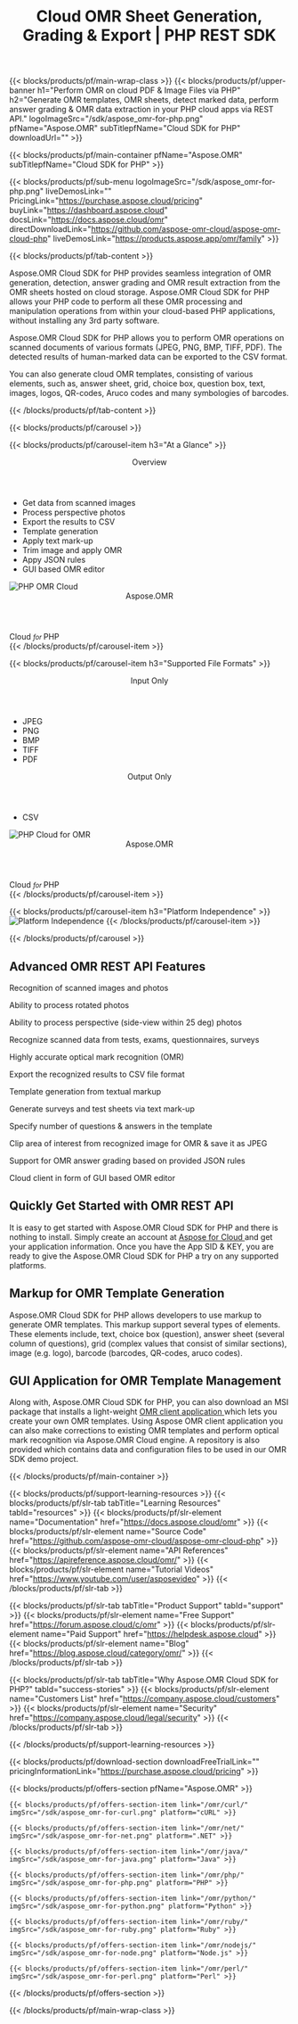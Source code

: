 ﻿---
title: Cloud OMR Sheet Generation, Grading & Export | PHP REST SDK 
description: Generate OMR templates, OMR sheets, detect marked data, perform answer grading & OMR data extraction in your PHP cloud apps via REST API
weight: 80
url: /php
---

{{< blocks/products/pf/main-wrap-class >}}
{{< blocks/products/pf/upper-banner h1="Perform OMR on cloud PDF & Image Files via PHP" h2="Generate OMR templates, OMR sheets, detect marked data, perform answer grading & OMR data extraction in your PHP cloud apps via REST API." logoImageSrc="/sdk/aspose_omr-for-php.png" pfName="Aspose.OMR" subTitlepfName="Cloud SDK for PHP" downloadUrl="" >}}

{{< blocks/products/pf/main-container pfName="Aspose.OMR" subTitlepfName="Cloud SDK for PHP" >}}

{{< blocks/products/pf/sub-menu logoImageSrc="/sdk/aspose_omr-for-php.png" liveDemosLink="" PricingLink="https://purchase.aspose.cloud/pricing" buyLink="https://dashboard.aspose.cloud" docsLink="https://docs.aspose.cloud/omr" directDownloadLink="https://github.com/aspose-omr-cloud/aspose-omr-cloud-php" liveDemosLink="https://products.aspose.app/omr/family" >}}

{{< blocks/products/pf/tab-content >}}
<p>Aspose.OMR Cloud SDK for PHP provides seamless integration of OMR generation, detection, answer grading and OMR result extraction from the OMR sheets hosted on cloud storage. Aspose.OMR Cloud SDK for PHP allows your PHP code to perform all these OMR processing and manipulation operations from within your cloud-based PHP applications, without installing any 3rd party software.</p>
<p>Aspose.OMR Cloud SDK for PHP allows you to perform OMR operations on scanned documents of various formats (JPEG, PNG, BMP, TIFF, PDF). The detected results of human-marked data can be exported to the CSV format.</p>
<p>You can also generate cloud OMR templates, consisting of various elements, such as, answer sheet, grid, choice box, question box, text, images, logos, QR-codes, Aruco codes and many symbologies of barcodes.</p>
{{< /blocks/products/pf/tab-content >}}

<!--Diagrams Start-->
{{< blocks/products/pf/carousel >}}

{{< blocks/products/pf/carousel-item h3="At a Glance"  >}}
<div class="diagram1 d1-cloud">
<div class="d1-row">
<div class="d1-col d1-left"> </div>
<!--/left-->
<div class="d1-col d1-right"><header><i class="fa fa-barcode"> </i>Overview</header><ul><li>Get data from scanned images</li>
<li>Process perspective photos</li>
<li>Export the results to CSV</li>
<li>Template generation</li>
<li>Apply text mark-up</li>
<li>Trim image and apply OMR</li>
<li>Appy JSON rules</li>
<li>GUI based OMR editor</li>
</ul></div>
<!--/right--></div>
<!--/row-->
<div class="d1-logo"><img src="/sdk/aspose_omr-for-php.png" alt="PHP OMR Cloud"><header>Aspose.OMR</header><footer>Cloud <small> <em>for </em> </small>PHP</footer></div>
<!--/logo--></div>
<!--/diagram1-->
{{< /blocks/products/pf/carousel-item >}}

{{< blocks/products/pf/carousel-item h3="Supported File Formats" >}}
<div class="diagram1 d2  d1-cloud">
<div class="d1-row">
<div class="d1-col d1-left"><header><i class="fa fa-long-arrow-down"> </i>Input Only</header><ul><li>JPEG</li>
<li>PNG</li>
<li>BMP</li>
<li>TIFF</li>
<li>PDF</li>
</ul></div>
<!--/left-->
<div class="d1-col d1-right"><header><i class="fa  fa-mail-forward"> </i>Output Only</header><ul><li>CSV</li>
</ul></div>
<!--/right--></div>
<!--/row-->
<div class="d1-logo"><img src="/sdk/aspose_omr-for-php.png" alt="PHP Cloud for OMR"><header>Aspose.OMR</header><footer>Cloud <small> <em>for </em> </small>PHP</footer></div>
<!--/logo--></div>
<!--/diagram2-->
{{< /blocks/products/pf/carousel-item >}}


{{< blocks/products/pf/carousel-item h3="Platform Independence" >}}
<img title="Platform Independence" src="/supported-platform-min.png" alt="Platform Independence">
{{< /blocks/products/pf/carousel-item >}}

{{< /blocks/products/pf/carousel >}}
<!--Diagrams End-->

<!--Feature-section Start-->
<div class="container-fluid features-section bg-gray singleproduct">
 <a class="anchor" id="features" name="features">
 </a>
 <!-- Features Section -->
 <div class="row">
  <div class="container">
   <h2 class="pr-ft">
    Advanced OMR REST API Features
   </h2>
   <p>
   </p>
   <div class="col-lg-4">
    <em class="fa fa-image ico-blue fa-2x col-lg-2">
    </em>
    <p class="col-lg-10">
     Recognition of scanned images and photos
    </p>
   </div>
   <div class="col-lg-4">
    <em class="fa fa-circle-o ico-blue fa-2x col-lg-2">
    </em>
    <p class="col-lg-10">
     Ability to process rotated photos
    </p>
   </div>
   <div class="col-lg-4">
    <em class="fa fa-random ico-blue fa-2x col-lg-2">
    </em>
    <p class="col-lg-10">
     Ability to process perspective (side-view within 25 deg) photos
    </p>
   </div>
   <div class="col-lg-4">
    <em class="fa fa-line-chart ico-blue fa-2x col-lg-2">
    </em>
    <p class="col-lg-10">
     Recognize scanned data from tests, exams, questionnaires, surveys
    </p>
   </div>
   <div class="col-lg-4">
    <em class="fa fa-pencil-square-o ico-blue fa-2x col-lg-2">
    </em>
    <p class="col-lg-10">
     Highly accurate optical mark recognition (OMR)
    </p>
   </div>
   <div class="col-lg-4">
    <em class="fa fa-undo ico-blue fa-2x col-lg-2">
    </em>
    <p class="col-lg-10">
     Export the recognized results to CSV file format
    </p>
   </div>
   <div class="col-lg-4">
    <em class="fa fa-file-text-o ico-blue fa-2x col-lg-2">
    </em>
    <p class="col-lg-10">
     Template generation from textual markup
    </p>
   </div>
   <div class="col-lg-4">
    <em class="fa fa-barcode ico-blue fa-2x col-lg-2">
    </em>
    <p class="col-lg-10">
     Generate surveys and test sheets via text mark-up
    </p>
   </div>
   <div class="col-lg-4">
    <em class="fa fa-file-pdf-o ico-blue fa-2x col-lg-2">
    </em>
    <p class="col-lg-10">
     Specify number of questions &amp; answers in the template
    </p>
   </div>
   <div class="col-lg-4">
    <em class="fa fa-compress ico-blue fa-2x col-lg-2">
    </em>
    <p class="col-lg-10">
     Clip area of interest from recognized image for OMR &amp; save it as JPEG
    </p>
   </div>
   <div class="col-lg-4">
    <em class="fa fa-magic ico-blue fa-2x col-lg-2">
    </em>
    <p class="col-lg-10">
     Support for OMR answer grading based on provided JSON rules
    </p>
   </div>
   <div class="col-lg-4">
    <em class="fa fa-language ico-blue fa-2x col-lg-2">
    </em>
    <p class="col-lg-10">
     Cloud client in form of GUI based OMR editor
    </p>
   </div>
      </div>
   </div>
   <div class="row">
    <div class="container">
     <div class="col-lg-12">
      <h2 class="h2title">
       Quickly Get Started with OMR REST API
      </h2>
      <p>
       It is easy to get started with Aspose.OMR Cloud SDK for PHP and there is nothing to install. Simply create an account at
       <a href="https://dashboard.aspose.cloud/#/apps">
        Aspose for Cloud
       </a>
       and get your application information. Once you have the App SID &amp; KEY, you are ready to give the Aspose.OMR Cloud SDK for PHP a try on any supported platforms.
      </p>
     </div>
     <div class="col-lg-12">
      <h2 class="h2title">
       Markup for OMR Template Generation
      </h2>
      <p>
       Aspose.OMR Cloud SDK for PHP allows developers to use markup to generate OMR templates. This markup support several types of elements. These elements include, text, choice box (question), answer sheet (several column of questions), grid (complex values that consist of similar sections), image (e.g. logo), barcode (barcodes, QR-codes, aruco codes).
      </p>
     </div>
     <div class="col-lg-12">
      <h2 class="h2title">
       GUI Application for OMR Template Management
      </h2>
      <p>
       Along with, Aspose.OMR Cloud SDK for PHP, you can also download an MSI package that installs a light-weight
       <a href="https://github.com/aspose-omr-cloud/aspose-omr-cloud-dotnet/tree/master/Aspose.OMR.Client">
        OMR client application
       </a>
       which lets you create your own OMR templates. Using Aspose OMR client application you can also make corrections to existing OMR templates and perform optical mark recognition via Aspose.OMR Cloud engine. A repository is also provided which contains data and configuration files to be used in our OMR SDK demo project.
      </p>
     </div>
    </div>
   </div>
  </div>
 
<!--Feature-section End-->

{{< /blocks/products/pf/main-container >}}

{{< blocks/products/pf/support-learning-resources >}}
{{< blocks/products/pf/slr-tab tabTitle="Learning Resources" tabId="resources" >}}
{{< blocks/products/pf/slr-element name="Documentation" href="https://docs.aspose.cloud/omr" >}}
{{< blocks/products/pf/slr-element name="Source Code" href="https://github.com/aspose-omr-cloud/aspose-omr-cloud-php" >}}
{{< blocks/products/pf/slr-element name="API References" href="https://apireference.aspose.cloud/omr/" >}}
{{< blocks/products/pf/slr-element name="Tutorial Videos" href="https://www.youtube.com/user/asposevideo" >}}
{{< /blocks/products/pf/slr-tab >}}

{{< blocks/products/pf/slr-tab tabTitle="Product Support" tabId="support" >}}
{{< blocks/products/pf/slr-element name="Free Support" href="https://forum.aspose.cloud/c/omr" >}}
{{< blocks/products/pf/slr-element name="Paid Support" href="https://helpdesk.aspose.cloud" >}}
{{< blocks/products/pf/slr-element name="Blog" href="https://blog.aspose.cloud/category/omr/" >}}
{{< /blocks/products/pf/slr-tab >}}

{{< blocks/products/pf/slr-tab tabTitle="Why Aspose.OMR Cloud SDK for PHP?" tabId="success-stories" >}}
{{< blocks/products/pf/slr-element name="Customers List" href="https://company.aspose.cloud/customers" >}}
{{< blocks/products/pf/slr-element name="Security" href="https://company.aspose.cloud/legal/security" >}}
{{< /blocks/products/pf/slr-tab >}}

{{< /blocks/products/pf/support-learning-resources >}}

{{< blocks/products/pf/download-section downloadFreeTrialLink="" pricingInformationLink="https://purchase.aspose.cloud/pricing" >}}

{{< blocks/products/pf/offers-section pfName="Aspose.OMR" >}}

    {{< blocks/products/pf/offers-section-item link="/omr/curl/" imgSrc="/sdk/aspose_omr-for-curl.png" platform="cURL" >}}
	
    {{< blocks/products/pf/offers-section-item link="/omr/net/" imgSrc="/sdk/aspose_omr-for-net.png" platform=".NET" >}}
	
    {{< blocks/products/pf/offers-section-item link="/omr/java/" imgSrc="/sdk/aspose_omr-for-java.png" platform="Java" >}}
	
    {{< blocks/products/pf/offers-section-item link="/omr/php/" imgSrc="/sdk/aspose_omr-for-php.png" platform="PHP" >}}
	
    {{< blocks/products/pf/offers-section-item link="/omr/python/" imgSrc="/sdk/aspose_omr-for-python.png" platform="Python" >}}
	
    {{< blocks/products/pf/offers-section-item link="/omr/ruby/" imgSrc="/sdk/aspose_omr-for-ruby.png" platform="Ruby" >}}
	
    {{< blocks/products/pf/offers-section-item link="/omr/nodejs/" imgSrc="/sdk/aspose_omr-for-node.png" platform="Node.js" >}}
	
	{{< blocks/products/pf/offers-section-item link="/omr/perl/" imgSrc="/sdk/aspose_omr-for-perl.png" platform="Perl" >}}
	
{{< /blocks/products/pf/offers-section >}}

{{< /blocks/products/pf/main-wrap-class >}}
